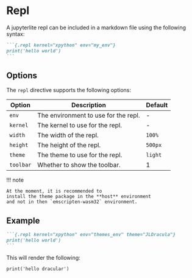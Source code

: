# Repl

A jupyterlite repl can be included in a markdown file using the following syntax:

````{.md option="Repl"}
```{.repl kernel="xpython" env="my_env"}
print('hello world')
```
````


## Options

The `repl` directive supports the following options:
<!-- table -->

| Option | Description | Default |
|--------|-------------|---------|
| `env`     | The environment to use for the repl.  |-|
| `kernel`  | The kernel to use for the repl.       |-|
| `width`   | The width of the repl.                |`100%`|
| `height`  | The height of the repl.               |`500px`|
| `theme`   | The theme to use for the repl.        |`light`|
| `toolbar` | Whether to show the toolbar.          |1|


!!! note

    At the moment, it is recommended to
    install the theme package in the **host** environment
    and not in then `emscripten-wasm32` environment.


## Example
````{.md option="Repl"}
```{.repl kernel="xpython" env="themes_env" theme="JLDracula"}
print('hello world')
```
````

This will render the following:

```{.repl kernel="xpython" env="themes_env" theme="JLDracula"}
print('hello dracular')
```